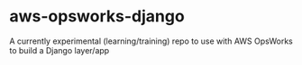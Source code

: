 aws-opsworks-django
===================

A currently experimental (learning/training) repo to use with AWS OpsWorks to build a Django layer/app